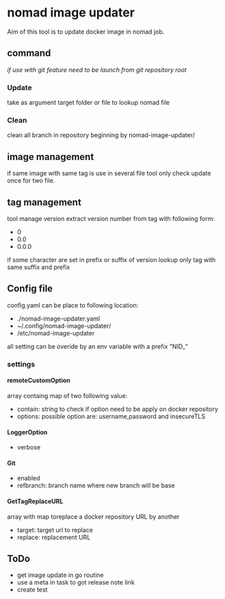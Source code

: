 # nomad image updater

Aim of this tool is to update docker image in nomad job.

## command

_if use with git feature need to be launch from git repository root_

### Update

take as argument target folder or file to lookup nomad file

### Clean

clean all branch in repository beginning by nomad-image-updater/

## image management

if same image with same tag is use in several file tool only check update once for two file.

## tag management

tool manage version extract version number from tag with following form:

- 0
- 0.0
- 0.0.0

if some character are set in prefix or suffix of version lookup only tag with same suffix and prefix

## Config file

config.yaml can be place to following location:

- ./nomad-image-updater.yaml
- ~/.config/nomad-image-updater/
- /etc/nomad-image-updater

all setting can be overide by an env variable with a prefix "NID\_"

### settings

#### remoteCustomOption

array containg  map of two following value:

- contain: string to check if option need to be apply on docker repository
- options: possible option are: username,password and insecureTLS

#### LoggerOption

- verbose

#### Git

- enabled
- refbranch: branch name where new branch will be base

#### GetTagReplaceURL

array with  map toreplace a docker repository URL by another
- target: target url to replace
- replace: replacement URL

## ToDo

- get image update in go routine
- use a meta in task to got release note link
- create test
